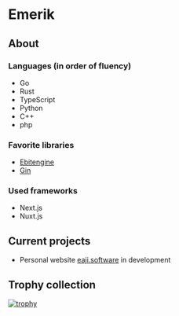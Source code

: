 # Emerik

## About

### Languages (in order of fluency)
- Go
- Rust
- TypeScript
- Python
- C++
- php

### Favorite libraries
- [Ebitengine](https://github.com/hajimehoshi/ebiten)
- [Gin](https://github.com/gin-gonic/gin)

### Used frameworks
- Next.js
- Nuxt.js

## Current projects
- Personal website [eaji.software](https://eaji.software) in development

## Trophy collection
[![trophy](https://github-profile-trophy.vercel.app/?username=emerikaji&theme=chalk&column=3&row=3)](https://github.com/ryo-ma/github-profile-trophy)
